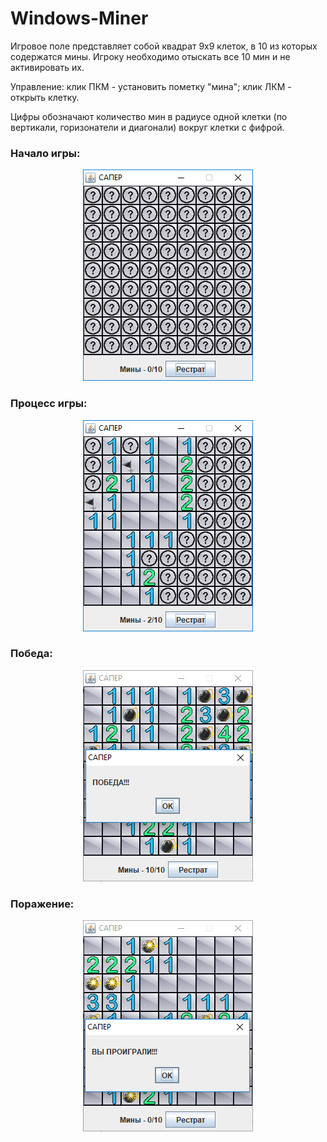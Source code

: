 # Windows-Miner

Игровое поле представляет собой квадрат 9x9 клеток, в 10 из которых содержатся мины.
Игроку необходимо отыскать все 10 мин и не активировать их.

Управление: клик ПКМ - установить пометку "мина"; клик ЛКМ - открыть клетку.

Цифры обозначают количество мин в радиусе одной клетки (по вертикали, горизонатели и диагонали) вокруг клетки с фифрой.

<h3>Начало игры:</h3>
<p align="center">
<img src="screenshots/gameStart.PNG" alt="Начало игры"/>
</p>

<h3>Процесс игры:</h3>
<p align="center">
<img src="screenshots/gameProcess.PNG" alt="Процесс игры"/>
</p>

<h3>Победа:</h3>
<p align="center">
<img src="screenshots/win.PNG" alt="Победа"/>
</p>

<h3>Поражение:</h3>
<p align="center">
<img src="screenshots/lose.PNG" alt="Поражение"/>
</p>